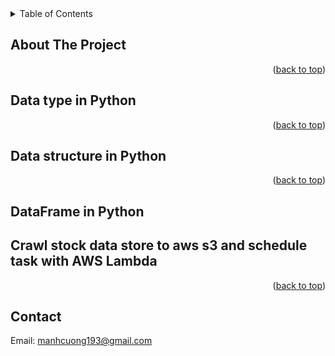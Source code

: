 <div id="top"></div>


<!-- TABLE OF CONTENTS -->
<details>
  <summary>Table of Contents</summary>
  <ol>
    <li>
      <a href="#about-the-project">About The Project</a>
    </li>
    <li>
      <a href="#Data type in Python">Data type in Python</a>
    </li>
    <li><a href="#Data structure in Python">Data structure in Python</a></li>
    <li><a href="#DataFrame in Python">DataFrame in Python</a></li>
    <li><a href="#Crawl stock data store to aws s3 and schedule task with AWS Lambda">Crawl stock data store to aws s3 and schedule task with AWS Lambda</a></li>
  </ol>
</details>



<!-- ABOUT THE PROJECT -->
## About The Project


<p align="right">(<a href="#top">back to top</a>)</p>


<!-- Data type in Python -->
## Data type in Python


<p align="right">(<a href="#top">back to top</a>)</p>


<!-- Data structure in Python -->
## Data structure in Python


<p align="right">(<a href="#top">back to top</a>)</p>


<!-- DataFrame in Python -->
## DataFrame in Python



<!-- Crawl stock data store to aws s3 and schedule task with AWS Lambda -->
## Crawl stock data store to aws s3 and schedule task with AWS Lambda


<p align="right">(<a href="#top">back to top</a>)</p>


<!-- CONTACT -->
## Contact

Email: manhcuong193@gmail.com


